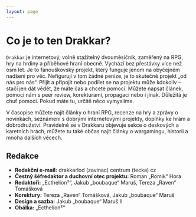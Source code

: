 ```yaml
---
layout: page
---
```


# Co je to ten Drakkar?

`Drakkar` je internetový, volně stažitelný dvouměsíčník, zaměřený na RPG, hry na hrdiny a příběhové hraní obecně. Vychází bez přestávky více než osm let.
Je to fanouškovský projekt, který funguje jenom na obyčejném nadšení pro věc. Nefigurují v tom žádné peníze, je to skutečně projekt „od nás pro nás“. Přijít a připojit nebo podílet se na projektu může kdokoliv – stačí jen dát vědět, že máte čas a chcete pomoci. Můžete napsat článek, pomoci nám s peer review, korekturami, propagací nebo i jinak. Důležitá je chuť pomoci. Pokud máte tu, určitě něco vymyslíme.

V časopise můžete najít články o hraní RPG, recenze na hry a zprávy o novinkách, seznámení s dobrými internetovými projekty, doplňky ke hrám a dobrodružství. Pravidelně se v Drakkaru objevuje sekce o deskových a karetních hrách, můžete tu také občas najít články o wargamingu, historii a mnoha dalších věcech.

## Redakce

- **Redakční e-mail:** drakkarlod (zavinac) centrum (tecka) cz
- **Čestný šéfredaktor a duchovní otec projektu:** Roman „Romik“ Hora
- **Redaktoři:** „Ecthelion²“, Jakub „boubaque“ Maruš, Tereza „Raven“ Tomášková
- **Korektury:** Tereza „Raven“ Tomášková, Jakub „boubaque“ Maruš
- **Design a sazba:** Jakub „boubaque“ Maruš II
- **Obálka:** „Ecthelion²“
